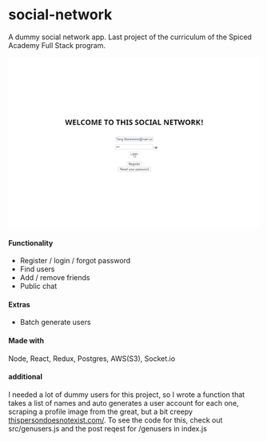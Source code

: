 # social-network
A dummy social network app. Last project of the curriculum of the Spiced Academy Full Stack program.

<kbd>![](https://github.com/tombonynge/social-network/blob/master/demo.gif)
</kbd>

#### Functionality
- Register / login / forgot password
- Find users
- Add / remove friends
- Public chat

#### Extras
- Batch generate users

#### Made with
Node, React, Redux, Postgres, AWS(S3), Socket.io

#### additional
I needed a lot of dummy users for this project, so I wrote a function that takes a list of names and auto generates a user account for each one, scraping a profile image from the great, but a bit creepy [thispersondoesnotexist.com/](https://thispersondoesnotexist.com/).
To see the code for this, check out src/genusers.js and the post reqest for /genusers in index.js

